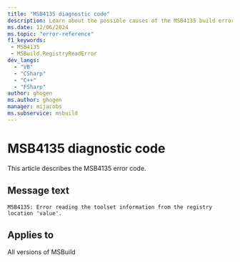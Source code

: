 ```yaml
---
title: "MSB4135 diagnostic code"
description: Learn about the possible causes of the MSB4135 build error, and get troubleshooting tips.
ms.date: 12/06/2024
ms.topic: "error-reference"
f1_keywords:
 - MSB4135
 - MSBuild.RegistryReadError
dev_langs:
  - "VB"
  - "CSharp"
  - "C++"
  - "FSharp"
author: ghogen
ms.author: ghogen
manager: mijacobs
ms.subservice: msbuild
---
```


# MSB4135 diagnostic code

<!-- :::ErrorDefinitionDescription::: -->
<!-- :::editable-content name="introDescription"::: -->
This article describes the MSB4135 error code.
<!-- :::editable-content-end::: -->

## Message text

`MSB4135: Error reading the toolset information from the registry location 'value'.`

<!-- :::editable-content name="postOutputDescription"::: -->
<!--
{StrBegin="MSB4135: "}
-->
<!-- :::editable-content-end::: -->
<!-- :::ErrorDefinitionDescription-end::: -->

## Applies to

All versions of MSBuild
